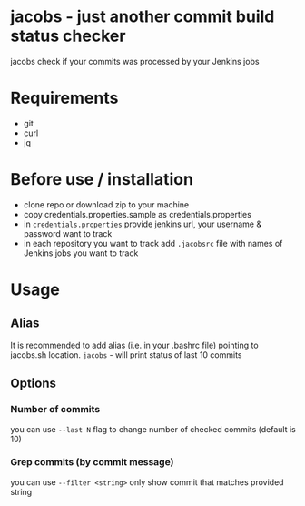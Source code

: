 # jacobs - just another commit build status checker
jacobs check if your commits was processed by your Jenkins jobs
# Requirements
* git 
* curl
* jq
# Before use / installation
* clone repo or download zip to your machine
* copy credentials.properties.sample as credentials.properties
* in ```credentials.properties``` provide jenkins url, your username & password want to track
* in each repository you want to track add ```.jacobsrc``` file with names of Jenkins jobs you want to track
# Usage
## Alias
It is recommended to add alias (i.e. in your .bashrc file) pointing to jacobs.sh location.
```jacobs``` - will print status of last 10 commits
## Options
### Number of commits
you can use ```--last N``` flag to change number of checked commits (default is 10)
### Grep commits (by commit message)
you can use ```--filter <string>``` only show commit that matches provided string


